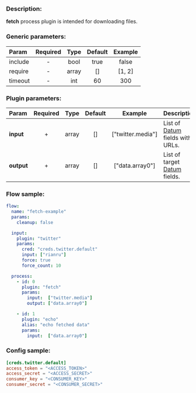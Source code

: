### Description:

**fetch** process plugin is intended for downloading files.


### Generic parameters:

| Param   | Required | Type  | Default | Example |
|:--------|:--------:|:-----:|:-------:|:-------:|
| include |    -     | bool  |  true   |  false  |
| require |    -     | array |   []    | [1, 2]  |
| timeout |    -     |  int  |   60    |   300   |


### Plugin parameters:

| Param      | Required | Type  | Default | Example           | Description                                         |
|:-----------|:--------:|:-----:|:-------:|:-----------------:|:----------------------------------------------------|
| **input**  | +        | array | []      | ["twitter.media"] | List of [Datum](../../concept.md) fields with URLs. |
| **output** | +        | array | []      | ["data.array0"]   | List of target [Datum](../../concept.md) fields.    |

### Flow sample:

```yaml
flow:
  name: "fetch-example"
  params:
    cleanup: false

  input:
    plugin: "twitter"
    params:
      cred: "creds.twitter.default"
      input: ["rianru"]
      force: true
      force_count: 10

  process:
    - id: 0
      plugin: "fetch"
      params:
        input:  ["twitter.media"]
        output: ["data.array0"]

    - id: 1
      plugin: "echo"
      alias: "echo fetched data"
      params:
        input:  ["data.array0"]
```

### Config sample:

```toml
[creds.twitter.default]
access_token = "<ACCESS_TOKEN>"
access_secret = "<ACCESS_SECRET>"
consumer_key = "<CONSUMER_KEY>"
consumer_secret = "<CONSUMER_SECRET>"
```



